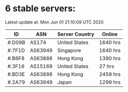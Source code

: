 # 6 stable servers:

Latest update at: Mon Jun 01 21:10:09 UTC 2020

| ID | ASN | Server Country | Online |
| -- | --- | -------------- | ------ |
| #.D09B | AS174 | United States | 1640 hrs |
| #.7F1D | AS63949 | Singapore | 1640 hrs |
| #.B6F8 | AS63888 | Hong Kong | 1390 hrs |
| #.3F16 | AS15169 | United States | 27 hrs |
| #.BD3E | AS63888 | Hong Kong | 2459 hrs |
| #.2A79 | AS63949 | Japan | 1299 hrs |

